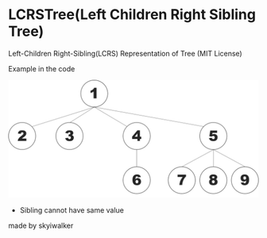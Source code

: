 # LCRSTree(Left Children Right Sibling Tree)

Left-Children Right-Sibling(LCRS) Representation of Tree
(MIT License)

Example in the code

![LCRS Tree](./img/LCRSTree.png)


* Sibling cannot have same value



made by skyiwalker
